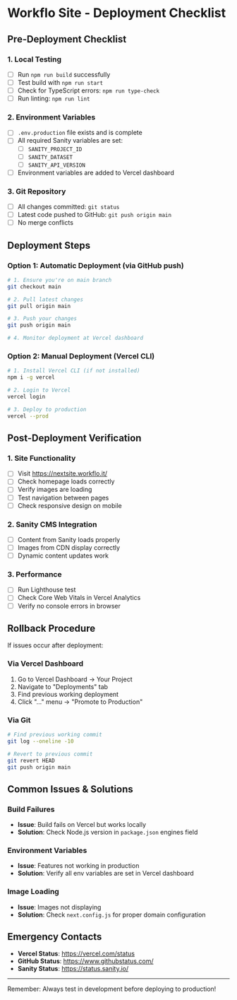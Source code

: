 # Workflo Site - Deployment Checklist

## Pre-Deployment Checklist

### 1. Local Testing
- [ ] Run `npm run build` successfully
- [ ] Test build with `npm run start`
- [ ] Check for TypeScript errors: `npm run type-check`
- [ ] Run linting: `npm run lint`

### 2. Environment Variables
- [ ] `.env.production` file exists and is complete
- [ ] All required Sanity variables are set:
  - [ ] `SANITY_PROJECT_ID`
  - [ ] `SANITY_DATASET`
  - [ ] `SANITY_API_VERSION`
- [ ] Environment variables are added to Vercel dashboard

### 3. Git Repository
- [ ] All changes committed: `git status`
- [ ] Latest code pushed to GitHub: `git push origin main`
- [ ] No merge conflicts

## Deployment Steps

### Option 1: Automatic Deployment (via GitHub push)

```bash
# 1. Ensure you're on main branch
git checkout main

# 2. Pull latest changes
git pull origin main

# 3. Push your changes
git push origin main

# 4. Monitor deployment at Vercel dashboard
```

### Option 2: Manual Deployment (Vercel CLI)

```bash
# 1. Install Vercel CLI (if not installed)
npm i -g vercel

# 2. Login to Vercel
vercel login

# 3. Deploy to production
vercel --prod
```

## Post-Deployment Verification

### 1. Site Functionality
- [ ] Visit https://nextsite.workflo.it/
- [ ] Check homepage loads correctly
- [ ] Verify images are loading
- [ ] Test navigation between pages
- [ ] Check responsive design on mobile

### 2. Sanity CMS Integration
- [ ] Content from Sanity loads properly
- [ ] Images from CDN display correctly
- [ ] Dynamic content updates work

### 3. Performance
- [ ] Run Lighthouse test
- [ ] Check Core Web Vitals in Vercel Analytics
- [ ] Verify no console errors in browser

## Rollback Procedure

If issues occur after deployment:

### Via Vercel Dashboard
1. Go to Vercel Dashboard → Your Project
2. Navigate to "Deployments" tab
3. Find previous working deployment
4. Click "..." menu → "Promote to Production"

### Via Git
```bash
# Find previous working commit
git log --oneline -10

# Revert to previous commit
git revert HEAD
git push origin main
```

## Common Issues & Solutions

### Build Failures
- **Issue**: Build fails on Vercel but works locally
- **Solution**: Check Node.js version in `package.json` engines field

### Environment Variables
- **Issue**: Features not working in production
- **Solution**: Verify all env variables are set in Vercel dashboard

### Image Loading
- **Issue**: Images not displaying
- **Solution**: Check `next.config.js` for proper domain configuration

## Emergency Contacts

- **Vercel Status**: https://vercel.com/status
- **GitHub Status**: https://www.githubstatus.com/
- **Sanity Status**: https://status.sanity.io/

---

Remember: Always test in development before deploying to production!